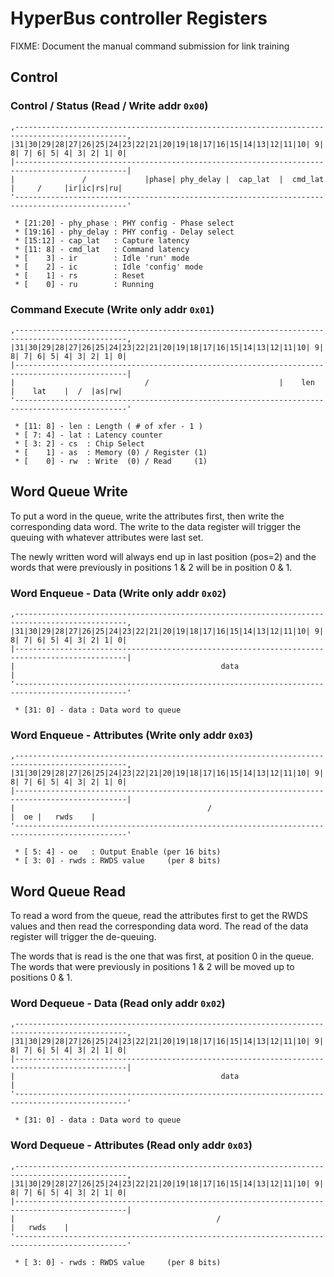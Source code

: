 HyperBus controller Registers
=============================


FIXME: Document the manual command submission for link training


Control
-------

### Control / Status (Read / Write addr `0x00`)

```text
,-----------------------------------------------------------------------------------------------,
|31|30|29|28|27|26|25|24|23|22|21|20|19|18|17|16|15|14|13|12|11|10| 9| 8| 7| 6| 5| 4| 3| 2| 1| 0|
|-----------------------------------------------------------------------------------------------|
|               /             |phase| phy_delay |  cap_lat  |  cmd_lat  |     /     |ir|ic|rs|ru|
'-----------------------------------------------------------------------------------------------'

 * [21:20] - phy_phase : PHY config - Phase select
 * [19:16] - phy_delay : PHY config - Delay select
 * [15:12] - cap_lat   : Capture latency
 * [11: 8] - cmd_lat   : Command latency
 * [    3] - ir        : Idle 'run' mode
 * [    2] - ic        : Idle 'config' mode
 * [    1] - rs        : Reset
 * [    0] - ru        : Running
```


### Command Execute (Write only addr `0x01`)

```text
,-----------------------------------------------------------------------------------------------,
|31|30|29|28|27|26|25|24|23|22|21|20|19|18|17|16|15|14|13|12|11|10| 9| 8| 7| 6| 5| 4| 3| 2| 1| 0|
|-----------------------------------------------------------------------------------------------|
|                             /                             |    len    |    lat    |  /  |as|rw|
'-----------------------------------------------------------------------------------------------'

 * [11: 8] - len : Length ( # of xfer - 1 )
 * [ 7: 4] - lat : Latency counter
 * [ 3: 2] - cs  : Chip Select
 * [    1] - as  : Memory (0) / Register (1)
 * [    0] - rw  : Write  (0) / Read     (1)
```


Word Queue Write
----------------

To put a word in the queue, write the attributes first, then write the
corresponding data word. The write to the data register will trigger the
queuing with whatever attributes were last set.

The newly written word will always end up in last position (pos=2) and the
words that were previously in positions 1 & 2 will be in position 0 & 1.


### Word Enqueue - Data (Write only addr `0x02`)

```text
,-----------------------------------------------------------------------------------------------,
|31|30|29|28|27|26|25|24|23|22|21|20|19|18|17|16|15|14|13|12|11|10| 9| 8| 7| 6| 5| 4| 3| 2| 1| 0|
|-----------------------------------------------------------------------------------------------|
|                                              data                                             |
'-----------------------------------------------------------------------------------------------'

 * [31: 0] - data : Data word to queue
```


### Word Enqueue - Attributes (Write only addr `0x03`)

```text
,-----------------------------------------------------------------------------------------------,
|31|30|29|28|27|26|25|24|23|22|21|20|19|18|17|16|15|14|13|12|11|10| 9| 8| 7| 6| 5| 4| 3| 2| 1| 0|
|-----------------------------------------------------------------------------------------------|
|                                           /                                 |  oe |   rwds    |
'-----------------------------------------------------------------------------------------------'

 * [ 5: 4] - oe   : Output Enable (per 16 bits)
 * [ 3: 0] - rwds : RWDS value     (per 8 bits)
```


Word Queue Read
---------------

To read a word from the queue, read the attributes first to get the RWDS
values and then read the corresponding data word. The read of the data
register will trigger the de-queuing.

The words that is read is the one that was first, at position 0 in the queue.
The words that were previously in positions 1 & 2 will be moved up to
positions 0 & 1.


### Word Dequeue - Data (Read only addr `0x02`)

```text
,-----------------------------------------------------------------------------------------------,
|31|30|29|28|27|26|25|24|23|22|21|20|19|18|17|16|15|14|13|12|11|10| 9| 8| 7| 6| 5| 4| 3| 2| 1| 0|
|-----------------------------------------------------------------------------------------------|
|                                              data                                             |
'-----------------------------------------------------------------------------------------------'

 * [31: 0] - data : Data word to queue
```


### Word Dequeue - Attributes (Read only addr `0x03`)

```text
,-----------------------------------------------------------------------------------------------,
|31|30|29|28|27|26|25|24|23|22|21|20|19|18|17|16|15|14|13|12|11|10| 9| 8| 7| 6| 5| 4| 3| 2| 1| 0|
|-----------------------------------------------------------------------------------------------|
|                                             /                                     |   rwds    |
'-----------------------------------------------------------------------------------------------'

 * [ 3: 0] - rwds : RWDS value     (per 8 bits)
```
